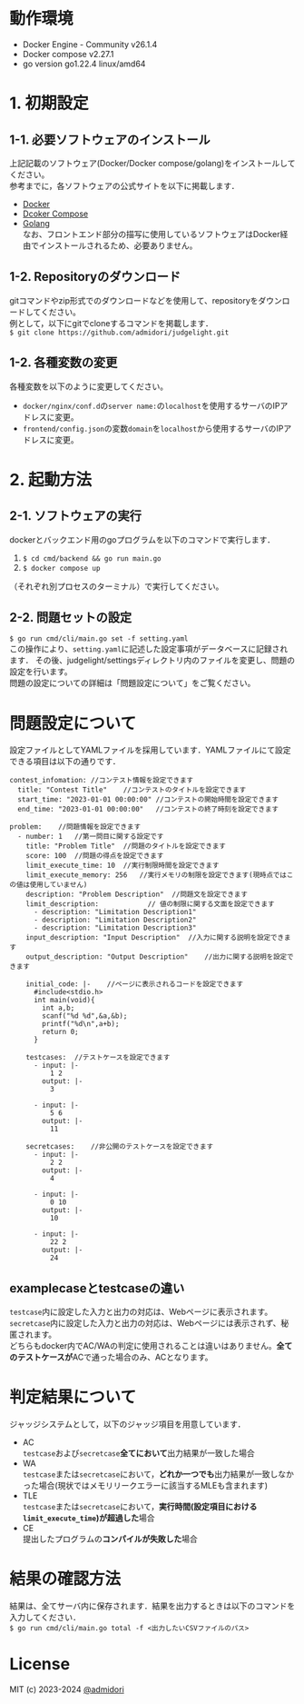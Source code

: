 # 動作環境
- Docker Engine - Community v26.1.4
- Docker compose v2.27.1  
- go version go1.22.4 linux/amd64  

# 1. 初期設定
## 1-1. 必要ソフトウェアのインストール
上記記載のソフトウェア(Docker/Docker compose/golang)をインストールしてください。    
参考までに，各ソフトウェアの公式サイトを以下に掲載します．
- [Docker](https://www.docker.com/ja-jp/)
- [Dcoker Compose](https://docs.docker.com/compose/)
- [Golang](https://go.dev/)  
なお、フロントエンド部分の描写に使用しているソフトウェアはDocker経由でインストールされるため、必要ありません。    

## 1-2. Repositoryのダウンロード
gitコマンドやzip形式でのダウンロードなどを使用して、repositoryをダウンロードしてください。  
例として，以下にgitでcloneするコマンドを掲載します．  
```$ git clone https://github.com/admidori/judgelight.git```

## 1-2. 各種変数の変更
各種変数を以下のように変更してください。  
- `docker/nginx/conf.d`の`server name:`の`localhost`を使用するサーバのIPアドレスに変更。  
- `frontend/config.json`の変数`domain`を`localhost`から使用するサーバのIPアドレスに変更。　　

# 2. 起動方法
## 2-1. ソフトウェアの実行
dockerとバックエンド用のgoプログラムを以下のコマンドで実行します．  

1. ```$ cd cmd/backend && go run main.go```
2. ```$ docker compose up```

（それぞれ別プロセスのターミナル）で実行してください。  

## 2-2. 問題セットの設定
```$ go run cmd/cli/main.go set -f setting.yaml```  
この操作により、`setting.yaml`に記述した設定事項がデータベースに記録されます．
その後、judgelight/settingsディレクトリ内のファイルを変更し、問題の設定を行います。  
問題の設定についての詳細は「問題設定について」をご覧ください。  

# 問題設定について
設定ファイルとしてYAMLファイルを採用しています．YAMLファイルにて設定できる項目は以下の通りです．
```
contest_infomation: //コンテスト情報を設定できます
  title: "Contest Title"    //コンテストのタイトルを設定できます
  start_time: "2023-01-01 00:00:00" //コンテストの開始時間を設定できます
  end_time: "2023-01-01 00:00:00"   //コンテストの終了時刻を設定できます

problem:    //問題情報を設定できます
  - number: 1   //第一問目に関する設定です
    title: "Problem Title"  //問題のタイトルを設定できます
    score: 100  //問題の得点を設定できます
    limit_execute_time: 10  //実行制限時間を設定できます
    limit_execute_memory: 256   //実行メモリの制限を設定できます(現時点ではこの値は使用していません)
    description: "Problem Description"  //問題文を設定できます
    limit_description:            // 値の制限に関する文面を設定できます
      - description: "Limitation Description1"
      - description: "Limitation Description2"
      - description: "Limitation Description3"
    input_description: "Input Description"  //入力に関する説明を設定できます
    output_description: "Output Description"    //出力に関する説明を設定できます

    initial_code: |-    //ページに表示されるコードを設定できます
      #include<stdio.h>
      int main(void){
        int a,b;
        scanf("%d %d",&a,&b);
        printf("%d\n",a+b);
        return 0;
      }

    testcases:  //テストケースを設定できます
      - input: |- 
          1 2
        output: |-
          3

      - input: |- 
          5 6
        output: |-
          11

    secretcases:    //非公開のテストケースを設定できます
      - input: |- 
          2 2
        output: |-
          4

      - input: |- 
          0 10
        output: |-
          10

      - input: |- 
          22 2
        output: |-
          24
```


## examplecaseとtestcaseの違い
`testcase`内に設定した入力と出力の対応は、Webページに表示されます。  
`secretcase`内に設定した入力と出力の対応は、Webページには表示されず、秘匿されます。  
どちらもdocker内でAC/WAの判定に使用されることは違いはありません。**全てのテストケースが**ACで通った場合のみ、ACとなります。

# 判定結果について
ジャッジシステムとして，以下のジャッジ項目を用意しています．  
- AC  
`testcase`および`secretcase`**全てにおいて**出力結果が一致した場合
- WA  
`testcase`または`secretcase`において，**どれか一つでも**出力結果が一致しなかった場合(現状ではメモリリークエラーに該当するMLEも含まれます)
- TLE  
`testcase`または`secretcase`において，**実行時間(設定項目における`limit_execute_time`)が超過した**場合
- CE  
提出したプログラムの**コンパイルが失敗した**場合  

# 結果の確認方法
結果は、全てサーバ内に保存されます．結果を出力するときは以下のコマンドを入力してください．  
```$ go run cmd/cli/main.go total -f <出力したいCSVファイルのパス>```

# License
MIT (c) 2023-2024 [@admidori](https://github.com/admidori)
